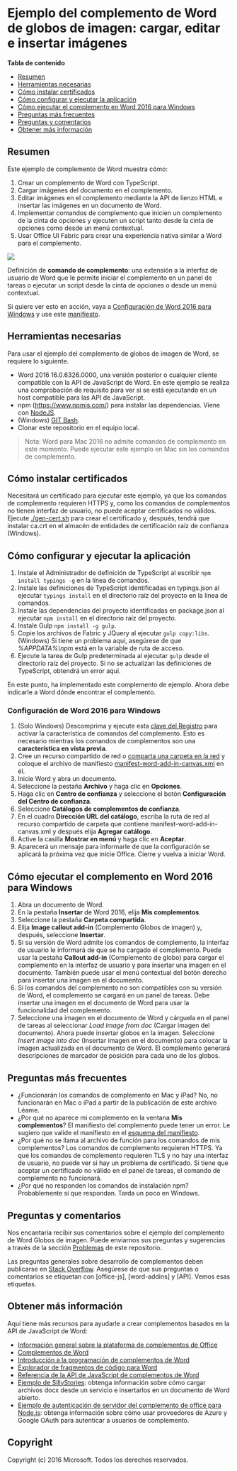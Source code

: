 # Ejemplo del complemento de Word de globos de imagen: cargar, editar e insertar imágenes

**Tabla de contenido**

* [Resumen](#summary)
* [Herramientas necesarias](#required-tools)
* [Cómo instalar certificados](#how-to-install-certificates)
* [Cómo configurar y ejecutar la aplicación](#how-to-set-up-and-run-the-app)
* [Cómo ejecutar el complemento en Word 2016 para Windows](#how-to-run-the-add-in-in-Word-2016-for-Windows)
* [Preguntas más frecuentes](#faq)
* [Preguntas y comentarios](#questions-and-comments)
* [Obtener más información](#learn-more)


## Resumen

Este ejemplo de complemento de Word muestra cómo:

1. Crear un complemento de Word con TypeScript.
2. Cargar imágenes del documento en el complemento.
3. Editar imágenes en el complemento mediante la API de lienzo HTML e insertar las imágenes en un documento de Word.
4. Implementar comandos de complemento que inicien un complemento de la cinta de opciones y ejecuten un script tanto desde la cinta de opciones como desde un menú contextual.
5. Usar Office UI Fabric para crear una experiencia nativa similar a Word para el complemento.

![](/readme-images/Word-Add-in-TypeScript-Canvas.gif)

Definición de **comando de complemento**: una extensión a la interfaz de usuario de Word que le permite iniciar el complemento en un panel de tareas o ejecutar un script desde la cinta de opciones o desde un menú contextual.

Si quiere ver esto en acción, vaya a [Configuración de Word 2016 para Windows](#word-2016-for-windows-set-up) y use este [manifiesto](https://github.com/OfficeDev/Word-Add-in-TypeScript-Canvas/blob/deploy2Azure/manifest-word-add-in-canvas.xml).

## Herramientas necesarias

Para usar el ejemplo del complemento de globos de imagen de Word, se requiere lo siguiente.

* Word 2016 16.0.6326.0000, una versión posterior o cualquier cliente compatible con la API de JavaScript de Word. En este ejemplo se realiza una comprobación de requisito para ver si se está ejecutando en un host compatible para las API de JavaScript.
* npm (https://www.npmjs.com/) para instalar las dependencias. Viene con [NodeJS](https://nodejs.org/en/).
* (Windows) [GIT Bash](http://www.git-scm.com/downloads).
* Clonar este repositorio en el equipo local.

> Nota: Word para Mac 2016 no admite comandos de complemento en este momento. Puede ejecutar este ejemplo en Mac sin los comandos de complemento.

## Cómo instalar certificados

Necesitará un certificado para ejecutar este ejemplo, ya que los comandos de complemento requieren HTTPS y, como los comandos de complementos no tienen interfaz de usuario, no puede aceptar certificados no válidos. Ejecute [./gen-cert.sh](#gen-cert.sh) para crear el certificado y, después, tendrá que instalar ca.crt en el almacén de entidades de certificación raíz de confianza (Windows).

## Cómo configurar y ejecutar la aplicación

1. Instale el Administrador de definición de TypeScript al escribir ```npm install typings -g``` en la línea de comandos.
2. Instale las definiciones de TypeScript identificadas en typings.json al ejecutar ```typings install``` en el directorio raíz del proyecto en la línea de comandos.
3. Instale las dependencias del proyecto identificadas en package.json al ejecutar ```npm install``` en el directorio raíz del proyecto.
4. Instale Gulp ```npm install -g gulp```.
5. Copie los archivos de Fabric y JQuery al ejecutar ```gulp copy:libs```. (Windows) Si tiene un problema aquí, asegúrese de que *%APPDATA%\npm* está en la variable de ruta de acceso.
6. Ejecute la tarea de Gulp predeterminada al ejecutar ```gulp``` desde el directorio raíz del proyecto. Si no se actualizan las definiciones de TypeScript, obtendrá un error aquí.

En este punto, ha implementado este complemento de ejemplo. Ahora debe indicarle a Word dónde encontrar el complemento.

### Configuración de Word 2016 para Windows

1. (Solo Windows) Descomprima y ejecute esta [clave del Registro](https://github.com/OfficeDev/Office-Add-in-Commands-Samples/tree/master/Tools/AddInCommandsUndark) para activar la característica de comandos del complemento. Esto es necesario mientras los comandos de complementos son una **característica en vista previa**.
2. Cree un recurso compartido de red o [comparta una carpeta en la red](https://technet.microsoft.com/es-es/library/cc770880.aspx) y coloque el archivo de manifiesto [manifest-word-add-in-canvas.xml](manifest-word-add-in-canvas.xml) en él.
3. Inicie Word y abra un documento.
4. Seleccione la pestaña **Archivo** y haga clic en **Opciones**.
5. Haga clic en **Centro de confianza** y seleccione el botón **Configuración del Centro de confianza**.
6. Seleccione **Catálogos de complementos de confianza**.
7. En el cuadro **Dirección URL del catálogo**, escriba la ruta de red al recurso compartido de carpeta que contiene manifest-word-add-in-canvas.xml y después elija **Agregar catálogo**.
8. Active la casilla **Mostrar en menú** y haga clic en **Aceptar**.
9. Aparecerá un mensaje para informarle de que la configuración se aplicará la próxima vez que inicie Office. Cierre y vuelva a iniciar Word.

## Cómo ejecutar el complemento en Word 2016 para Windows

1. Abra un documento de Word.
2. En la pestaña **Insertar** de Word 2016, elija **Mis complementos**.
3. Seleccione la pestaña **Carpeta compartida**.
4. Elija **Image callout add-in** (Complemento Globos de imagen) y, después, seleccione **Insertar**.
5. Si su versión de Word admite los comandos de complemento, la interfaz de usuario le informará de que se ha cargado el complemento. Puede usar la pestaña **Callout add-in** (Complemento de globo) para cargar el complemento en la interfaz de usuario y para insertar una imagen en el documento. También puede usar el menú contextual del botón derecho para insertar una imagen en el documento.
6. Si los comandos del complemento no son compatibles con su versión de Word, el complemento se cargará en un panel de tareas. Debe insertar una imagen en el documento de Word para usar la funcionalidad del complemento.
7. Seleccione una imagen en el documento de Word y cárguela en el panel de tareas al seleccionar *Load image from doc* (Cargar imagen del documento). Ahora puede insertar globos en la imagen. Seleccione *Insert image into doc* (Insertar imagen en el documento) para colocar la imagen actualizada en el documento de Word. El complemento generará descripciones de marcador de posición para cada uno de los globos.

## Preguntas más frecuentes

* ¿Funcionarán los comandos de complemento en Mac y iPad? No, no funcionarán en Mac o iPad a partir de la publicación de este archivo Léame.
* ¿Por qué no aparece mi complemento en la ventana **Mis complementos**? El manifiesto del complemento puede tener un error. Le sugiero que valide el manifiesto en el [esquema del manifiesto](https://github.com/OfficeDev/Office-Add-in-Commands-Samples/tree/master/Tools/XSD).
* ¿Por qué no se llama al archivo de función para los comandos de mis complementos? Los comandos de complemento requieren HTTPS. Ya que los comandos de complemento requieren TLS y no hay una interfaz de usuario, no puede ver si hay un problema de certificado. Si tiene que aceptar un certificado no válido en el panel de tareas, el comando de complemento no funcionará.
* ¿Por qué no responden los comandos de instalación npm? Probablemente sí que respondan. Tarda un poco en Windows.

## Preguntas y comentarios

Nos encantaría recibir sus comentarios sobre el ejemplo del complemento de Word Globos de imagen. Puede enviarnos sus preguntas y sugerencias a través de la sección [Problemas](https://github.com/OfficeDev/Word-Add-in-TypeScript-Canvas/issues) de este repositorio.

Las preguntas generales sobre desarrollo de complementos deben publicarse en [Stack Overflow](http://stackoverflow.com/questions/tagged/Office365+API). Asegúrese de que sus preguntas o comentarios se etiquetan con [office-js], [word-addins] y [API]. Vemos esas etiquetas.

## Obtener más información

Aquí tiene más recursos para ayudarle a crear complementos basados en la API de JavaScript de Word:

* [Información general sobre la plataforma de complementos de Office](https://msdn.microsoft.com/es-es/library/office/jj220082.aspx)
* [Complementos de Word](https://github.com/OfficeDev/office-js-docs/blob/master/word/word-add-ins.md)
* [Introducción a la programación de complementos de Word](https://github.com/OfficeDev/office-js-docs/blob/master/word/word-add-ins-programming-guide.md)
* [Explorador de fragmentos de código para Word](http://officesnippetexplorer.azurewebsites.net/#/snippets/word)
* [Referencia de la API de JavaScript de complementos de Word](https://github.com/OfficeDev/office-js-docs/tree/master/word/word-add-ins-javascript-reference)
* [Ejemplo de SillyStories](https://github.com/OfficeDev/Word-Add-in-SillyStories): obtenga información sobre cómo cargar archivos docx desde un servicio e insertarlos en un documento de Word abierto.
* [Ejemplo de autenticación de servidor del complemento de office para Node.js](https://github.com/OfficeDev/Office-Add-in-Nodejs-ServerAuth): obtenga información sobre cómo usar proveedores de Azure y Google OAuth para autenticar a usuarios de complemento.

## Copyright
Copyright (c) 2016 Microsoft. Todos los derechos reservados.

